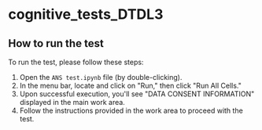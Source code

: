 # cognitive_tests_DTDL3
## How to run the test

To run the test, please follow these steps:

1. Open the `ANS test.ipynb` file (by double-clicking).
2. In the menu bar, locate and click on "Run," then click "Run All Cells."
3. Upon successful execution, you'll see "DATA CONSENT INFORMATION" displayed in the main work area.
4. Follow the instructions provided in the work area to proceed with the test.
